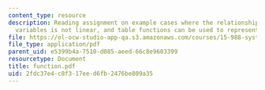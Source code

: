 ```yaml
---
content_type: resource
description: Reading assignment on example cases where the relationship between two
  variables is not linear, and table functions can be used to represent the relationship.
file: https://ol-ocw-studio-app-qa.s3.amazonaws.com/courses/15-988-system-dynamics-self-study-fall-1998-spring-1999/2fdc37e4c8f317eed6fb2476be809a35_function.pdf
file_type: application/pdf
parent_uid: e5399b4a-7510-d085-aeed-66c8e9603399
resourcetype: Document
title: function.pdf
uid: 2fdc37e4-c8f3-17ee-d6fb-2476be809a35
---
```

